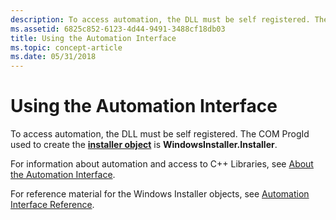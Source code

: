 ```yaml
---
description: To access automation, the DLL must be self registered. The COM ProgId used to create the installer object is WindowsInstaller.Installer.
ms.assetid: 6825c852-6123-4d44-9491-3488cf18db03
title: Using the Automation Interface
ms.topic: concept-article
ms.date: 05/31/2018
---
```


# Using the Automation Interface

To access automation, the DLL must be self registered. The COM ProgId used to create the [**installer object**](installer-object.md) is **WindowsInstaller.Installer**.

For information about automation and access to C++ Libraries, see [About the Automation Interface](about-the-automation-interface.md).

For reference material for the Windows Installer objects, see [Automation Interface Reference](automation-interface-reference.md).

 

 



